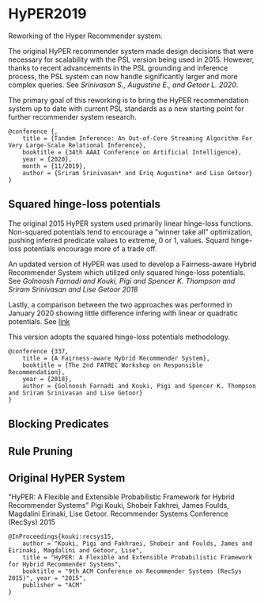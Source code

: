 # HyPER2019
 Reworking of the Hyper Recommender system.
 
 The original HyPER recommender system made design decisions that were necessary for scalability with the PSL version being used in 2015. 
 However, thanks to recent advancements in the PSL grounding and inference process, the PSL system can now handle significantly larger and more complex queries.
 See *Srinivasan S., Augustine E., and Getoor L. 2020*.
 
 The primary goal of this reworking is to bring the HyPER recommendation system up to date with current PSL standards as a new starting point for further recommender system research.
 
 ```
 @conference {,
     title = {Tandem Inference: An Out-of-Core Streaming Algorithm For Very Large-Scale Relational Inference},
     booktitle = {34th AAAI Conference on Artificial Intelligence},
     year = {2020},
     month = {11/2019},
     author = {Sriram Srinivasan* and Eriq Augustine* and Lise Getoor}
 }
 ```
 
 ## Squared hinge-loss potentials
 The original 2015 HyPER system used primarily linear hinge-loss functions. 
 Non-squared potentials tend to encourage a "winner take all" optimization, pushing inferred predicate values to extreme, 0 or 1, values.
 Squard hinge-loss potentials encourage more of a trade off.
 
 An updated version of HyPER was used to develop a Fairness-aware Hybrid Recommender System which utilized only squared hinge-loss potentials.
 See *Golnoosh Farnadi and Kouki, Pigi and Spencer K. Thompson and Sriram Srinivasan and Lise Getoor 2018*
 
 Lastly, a comparison between the two approaches was performed in January 2020 showing little difference infering with linear or quadratic potentials.
 See [link](https://docs.google.com/spreadsheets/d/1-n_3-3ZeKUQZpC87DnU-oHFe5Vw_20EBBo12uTWHNPk/edit#gid=0)
 
 This version adopts the squared hinge-loss potentials methodology.


```
@conference {337,
    title = {A Fairness-aware Hybrid Recommender System},
    booktitle = {The 2nd FATREC Workshop on Responsible Recommendation},
    year = {2018},
    author = {Golnoosh Farnadi and Kouki, Pigi and Spencer K. Thompson and Sriram Srinivasan and Lise Getoor}
}
```

## Blocking Predicates

## Rule Pruning
 
 ## Original HyPER System

 "HyPER: A Flexible and Extensible Probabilistic Framework for Hybrid Recommender Systems" Pigi Kouki, Shobeir Fakhrei, James Foulds, Magdalini Eirinaki, Lise Getoor. Recommender Systems Conference (RecSys) 2015

 ```
 @InProceedings{kouki:recsys15,
     author = "Kouki, Pigi and Fakhraei, Shobeir and Foulds, James and Eirinaki, Magdalini and Getoor, Lise",
     title = "HyPER: A Flexible and Extensible Probabilistic Framework for Hybrid Recommender Systems",
     booktitle = "9th ACM Conference on Recommender Systems (RecSys 2015)", year = "2015",
     publisher = "ACM"
 }
 ```
 
 
